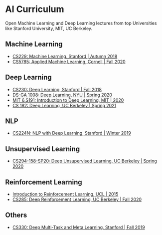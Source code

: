 # AI Curriculum
Open Machine Learning and Deep Learning lectures from top Universities like Stanford University, MIT, UC Berkeley.

<!-- toc -->

## Machine Learning
- [CS229: Machine Learning, Stanford | Autumn 2018](https://youtube.com/playlist?list=PLoROMvodv4rMiGQp3WXShtMGgzqpfVfbU)
- [CS5785: Applied Machine Learning, Cornell | Fall 2020](https://youtube.com/playlist?list=PL2UML_KCiC0UlY7iCQDSiGDMovaupqc83)

## Deep Learning
- [CS230: Deep Learning, Stanford | Fall 2018](https://cs230.stanford.edu/)
- [DS-GA 1008: Deep Learning, NYU | Spring 2020](https://atcold.github.io/pytorch-Deep-Learning/)
- [MIT 6.S191: Introduction to Deep Learning, MIT | 2020](http://introtodeeplearning.com/)
- [CS 182: Deep Learning, UC Berkeley | Spring 2021](https://cs182sp21.github.io/)

## NLP
- [CS224N: NLP with Deep Learning, Stanford | Winter 2019](https://web.stanford.edu/class/archive/cs/cs224n/cs224n.1194/)

## Unsupervised Learning
- [CS294-158-SP20: Deep Unsupervised Learning, UC Berkeley | Spring 2020](https://sites.google.com/view/berkeley-cs294-158-sp20/home)

## Reinforcement Learning
- [Introduction to Reinforcement Learning, UCL | 2015](https://www.davidsilver.uk/teaching/)
- [CS285: Deep Reinforcement Learning, UC Berkeley | Fall 2020](https://youtube.com/playlist?list=PL_iWQOsE6TfURIIhCrlt-wj9ByIVpbfGc)

## Others
- [CS330: Deep Multi-Task and Meta Learning, Stanford | Fall 2019](https://cs330.stanford.edu/)

